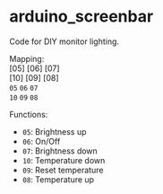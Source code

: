 # arduino_screenbar
Code for DIY monitor lighting.

Mapping:\
[05] [06] [07]\
[10] [09] [08]\
`05` `06` `07`\
`10` `09` `08`

Functions:
+ `05`: Brightness up
+ `06`: On/Off
+ `07`: Brightness down
+ `10`: Temperature down
+ `09`: Reset temperature
+ `08`: Temperature up
